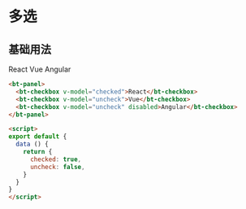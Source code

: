 # 多选

## 基础用法

<bt-panel>
  <bt-checkbox v-model="checked">React</bt-checkbox>
  <bt-checkbox v-model="uncheck">Vue</bt-checkbox>
  <bt-checkbox v-model="uncheck" disabled>Angular</bt-checkbox>
</bt-panel>

<script>
export default {
  data () {
    return {
      checked: true,
      uncheck: false,
    }
  }
}
</script>

``` html
<bt-panel>
  <bt-checkbox v-model="checked">React</bt-checkbox>
  <bt-checkbox v-model="uncheck">Vue</bt-checkbox>
  <bt-checkbox v-model="uncheck" disabled>Angular</bt-checkbox>
</bt-panel>

<script>
export default {
  data () {
    return {
      checked: true,
      uncheck: false,
    }
  }
}
</script>
```